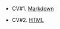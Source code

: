 * CV#1. [Markdown](https://Maxxx1mHR.github.io/rsschool-cv/cv)
  
* CV#2. [HTML](https://Maxxx1mHR.github.io/rsschool-cv/)